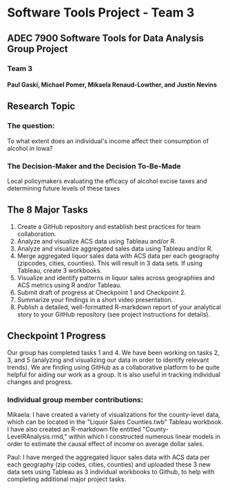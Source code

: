 # Software Tools Project - Team 3

## ADEC 7900 Software Tools for Data Analysis Group Project
### Team 3
#### Paul Gaski, Michael Pomer, Mikaela Renaud-Lowther, and Justin Nevins

## Research Topic
### The question: 
To what extent does an individual's income affect their consumption of alcohol in Iowa?
### The Decision-Maker and the Decision To-Be-Made
Local policymakers evaluating the efficacy of alcohol excise taxes and determining future levels of these taxes

## The 8 Major Tasks
1. Create a GitHub repository and establish best practices for team collaboration.
2. Analyze and visualize ACS data using Tableau and/or R.
3. Analyze and visualize aggregated sales data using Tableau and/or R.
4. Merge aggregated liquor sales data with ACS data per each geography (zipcodes, cities, counties). This will result in 3 data sets. If using Tableau, create 3 workbooks.
5. Visualize and identify patterns in liquor sales across geographies and ACS metrics using R and/or Tableau.
6. Submit draft of progress at Checkpoint 1 and Checkpoint 2.
7. Summarize your findings in a short video presentation.
8. Publish a detailed, well-formatted R-markdown report of your analytical story to your GitHub repository (see project instructions for details).

## Checkpoint 1 Progress
Our group has completed tasks 1 and 4. We have been working on tasks 2, 3, and 5 (analyzing and visualizing our data in order to identify relevant trends). We are finding using GitHub as a collaborative platform to be quite helpful for aiding our work as a group. It is also useful in tracking individual changes and progress. 

### Individual group member contributions: 

Mikaela: I have created a variety of visualizations for the county-level data, which can be located in the "Liquor Sales Counties.twb" Tableau workbook. I have also created an R-markdown file entitled "County-LevelRAnalysis.rmd," within which I constructed numerous linear models in order to estimate the causal effect of income on average dollar sales. 

Paul: I have merged the aggregated liquor sales data with ACS data per each geography (zip codes, cities, counties) and uploaded these 3 new data sets using Tableau as 3 individual workbooks to Github, to help with completing additional major project tasks.
